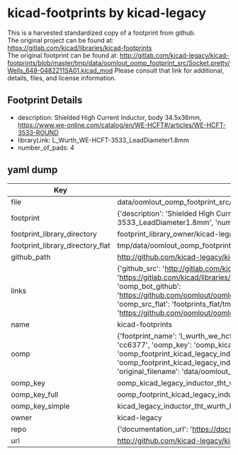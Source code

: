 # kicad-footprints by kicad-legacy  
This is a harvested standardized copy of a footprint from github.  
The original project can be found at:  
https://gitlab.com/kicad/libraries/kicad-footprints  
The original footprint can be found at:
http://gitlab.com/kicad-legacy/kicad-footprints/blob/master/tmp/data/oomlout_oomp_footprint_src/Socket.pretty/Wells_648-0482211SA01.kicad_mod
Please consult that link for additional, details, files, and license information.  
## Footprint Details
* description: Shielded High Current Inductor, body 34.5x36mm, https://www.we-online.com/catalog/en/WE-HCFT#/articles/WE-HCFT-3533-ROUND  
* libraryLink: L_Wurth_WE-HCFT-3533_LeadDiameter1.8mm  
* number_of_pads: 4  
## yaml dump  
| Key | Value |  
| --- | --- |  
| file | data/oomlout_oomp_footprint_src/kicad-footprints/Inductor_THT_Wurth.pretty/L_Wurth_WE-HCFT-3533_LeadDiameter1.8mm.kicad_mod |  
| footprint | {'description': 'Shielded High Current Inductor, body 34.5x36mm, https://www.we-online.com/catalog/en/WE-HCFT#/articles/WE-HCFT-3533-ROUND', 'libraryLink': 'L_Wurth_WE-HCFT-3533_LeadDiameter1.8mm', 'number_of_pads': 4} |  
| footprint_library_directory | footprint_library_owner/kicad-legacy_kicad-footprints |  
| footprint_library_directory_flat | tmp/data/oomlout_oomp_footprint_src/footprints_flat/kicad_legacy_inductor_tht_wurth_l_wurth_we_hcft_3533_leaddiameter1_8mm/working |  
| github_path | http://github.com/kicad-legacy/kicad-footprints/blob/master/tmp/data/oomlout_oomp_footprint_src/Inductor_THT_Wurth.pretty/L_Wurth_WE-HCFT-3533_LeadDiameter1.8mm.kicad_mod |  
| links | {'github_src': 'http://gitlab.com/kicad-legacy/kicad-footprints/blob/master/tmp/data/oomlout_oomp_footprint_src/Socket.pretty/Wells_648-0482211SA01.kicad_mod', 'github_src_repo': 'https://gitlab.com/kicad/libraries/kicad-footprints', 'oomp_bot': 'tmp/data/oomlout_oomp_footprint_src/footprints/kicad_legacy_inductor_tht_wurth_l_wurth_we_hcft_3533_leaddiameter1_8mm/working', 'oomp_bot_github': 'https://github.com/oomlout/oomlout_oomp_footprint_bot/tree/main/tmp/data/oomlout_oomp_footprint_src/footprints/kicad_legacy_inductor_tht_wurth_l_wurth_we_hcft_3533_leaddiameter1_8mm/working', 'oomp_src_flat': 'footprints_flat/tmp/data/oomlout_oomp_footprint_src/footprints_flat/kicad_legacy_inductor_tht_wurth_l_wurth_we_hcft_3533_leaddiameter1_8mm/working', 'oomp_src_flat_github': 'https://github.com/oomlout/oomlout_oomp_footprint_src/tree/main/tmp/data/oomlout_oomp_footprint_src/footprints_flat/kicad_legacy_inductor_tht_wurth_l_wurth_we_hcft_3533_leaddiameter1_8mm/working'} |  
| name | kicad-footprints |  
| oomp | {'footprint_name': 'l_wurth_we_hcft_3533_leaddiameter1_8mm', 'library_name': 'inductor_tht_wurth', 'md5': 'cc63779a6f96d6991eeea7829eb67e59', 'md5_10': 'cc63779a6f', 'md5_5': 'cc637', 'md5_6': 'cc6377', 'oomp_key': 'oomp_kicad_legacy_inductor_tht_wurth_l_wurth_we_hcft_3533_leaddiameter1_8mm', 'oomp_key_extra': 'oomp_footprint_kicad_legacy_inductor_tht_wurth_l_wurth_we_hcft_3533_leaddiameter1_8mm', 'oomp_key_full': 'oomp_footprint_kicad_legacy_inductor_tht_wurth_l_wurth_we_hcft_3533_leaddiameter1_8mm_cc6377', 'oomp_key_simple': 'kicad_legacy_inductor_tht_wurth_l_wurth_we_hcft_3533_leaddiameter1_8mm', 'original_filename': 'data/oomlout_oomp_footprint_src/kicad-footprints/Inductor_THT_Wurth.pretty/L_Wurth_WE-HCFT-3533_LeadDiameter1.8mm.kicad_mod', 'owner_name': 'kicad_legacy'} |  
| oomp_key | oomp_kicad_legacy_inductor_tht_wurth_l_wurth_we_hcft_3533_leaddiameter1_8mm |  
| oomp_key_full | oomp_footprint_kicad_legacy_inductor_tht_wurth_l_wurth_we_hcft_3533_leaddiameter1_8mm |  
| oomp_key_simple | kicad_legacy_inductor_tht_wurth_l_wurth_we_hcft_3533_leaddiameter1_8mm |  
| owner | kicad-legacy |  
| repo | {'documentation_url': 'https://docs.github.com/rest/repos/repos#get-a-repository', 'message': 'Not Found'} |  
| url | http://github.com/kicad-legacy/kicad-footprints |  

